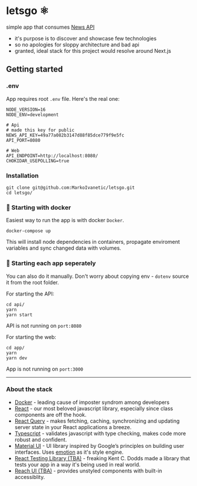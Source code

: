 # letsgo ⚛️

simple app that consumes [News API](https://newsapi.org/)

- it's purpose is to discover and showcase few technologies
- so no apologies for sloppy architecture and bad api
- granted, ideal stack for this project would resolve around Next.js

## Getting started

### .env
App requires root `.env` file. Here's the real one:
````
NODE_VERSION=16
NODE_ENV=development

# Api
# made this key for public
NEWS_API_KEY=49a77a082b3147d88f85dce779f9e5fc
API_PORT=8080

# Web
API_ENDPOINT=http://localhost:8080/
CHOKIDAR_USEPOLLING=true
````

### Installation

````
git clone git@github.com:MarkoIvanetic/letsgo.git
cd letsgo/
````
### :whale: Starting with docker

Easiest way to run the app is with docker `Docker`.

````
docker-compose up
````

This will install node dependencies in containers, propagate enviroment variables and sync changed data with volumes.

### :satellite: Starting each app seperately

You can also do it manually. Don't worry about copying env - `dotenv` source it from the root folder.

For starting the API:
````
cd api/
yarn
yarn start
````

API is not running on `port:8080`

For starting the web:
````
cd app/
yarn
yarn dev
````

App is not running on `port:3000`

---

### About the stack

- [Docker](https://www.docker.com/) - leading cause of imposter syndrom among developers
- [React](https://reactjs.org/) - our most beloved javascript library, especially since class components are off the hook.
- [React Query](https://react-query.tanstack.com/) - makes fetching, caching, synchronizing and updating server state in your React applications a breeze.
- [Typescript](https://www.typescriptlang.org/) - validates javascript with type checking, makes code more robust and confident.
- [Material UI](https://mui.com/) - UI library inspired by Google’s principles on building user interfaces. Uses [emotion](https://emotion.sh/docs/introduction) as it's style engine.
- [React Testing Library (TBA)](https://testing-library.com/docs/react-testing-library/intro/) - freaking Kent C. Dodds made a library that tests your app in a way it's being used in real world.
- [Reach UI (TBA)](https://reach.tech/) - provides unstyled components with built-in accessiblity.
